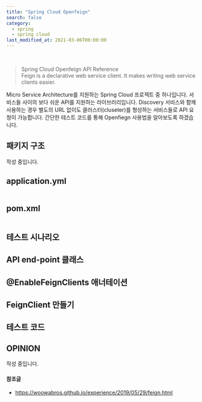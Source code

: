 ```yaml
---
title: "Spring Cloud Openfeign"
search: false
category:
  - spring
  - spring cloud
last_modified_at: 2021-03-06T00:00:00
---
```


<br>

> Spring Cloud Openfeign API Reference<br>
> Feign is a declarative web service client. It makes writing web service clients easier.

Micro Service Architecture를 지원하는 Spring Cloud 프로젝트 중 하나입니다. 
서비스들 사이의 보다 쉬운 API를 지원하는 라이브러리입니다. 
Discovery 서비스와 함께 사용하는 경우 별도의 URL 없이도 클러스터(cluseter)를 형성하는 서비스들로 API 요청이 가능합니다. 
간단한 테스트 코드를 통해 Openfiegn 사용법을 알아보도록 하겠습니다. 

## 패키지 구조
작성 중입니다.

## application.yml
```yml
```

## pom.xml
```xml
```

## 테스트 시나리오

## API end-point 클래스
## @EnableFeignClients 애너테이션
## FeignClient 만들기
## 테스트 코드

## OPINION
작성 중입니다.

#### 참조글
- <https://woowabros.github.io/experience/2019/05/29/feign.html>